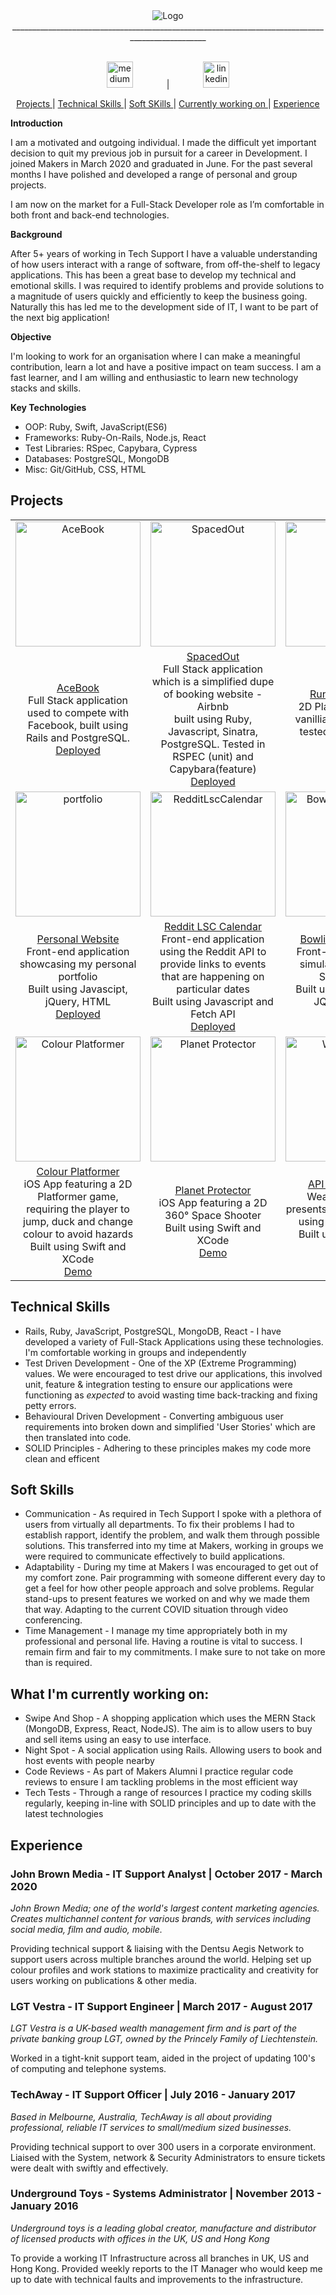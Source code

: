 <div align="center"><img src="https://i.ibb.co/zRcRg9T/gw-logo.png" alt="Logo" border="0"/></div>
<div align="center">_________________________________________________________________________________________________</div>
<br>
<p align="center">
<a href="https://medium.com/@garethwoodman" target="_blank">
<img src="https://i.ibb.co/YBC9r8c/medium.png" alt="medium" hspace="50" height="42" width="42"></a>
|
<a href="https://www.linkedin.com/in/gareth-woodman-4b670985/" target="_blank">
<img src="https://i.ibb.co/Vt9MR4t/linkedincircle.png" alt="linkedin" hspace="50" height="42" width="42"></a></p>

<div align="center">
  
[Projects ](#projects) |
[Technical Skills ](#technical-skills) |
[Soft SKills ](#soft-skills) |
[Currently working on ](#what-im-currently-working-on) |
[Experience ](#experience)

</div>

**Introduction**

I am a motivated and outgoing individual. I made the difficult yet important decision to quit my previous job in pursuit for a career in Development. I joined Makers in March 2020 and graduated in June. For the past several months I have polished and developed a range of personal and group projects. 

I am now on the market for a Full-Stack Developer role as I’m comfortable in both front and back-end technologies.

**Background**

After 5+ years of working in Tech Support I have a valuable understanding of how users interact with a range of software, from off-the-shelf to legacy applications. This has been a great base to develop my technical and emotional skills. I was required to identify problems and provide solutions to a magnitude of users quickly and efficiently to keep the business going. Naturally this has led me to the development side of IT, I want to be part of the next big application!

**Objective**

I'm looking to work for an organisation where I can make a meaningful contribution, learn a lot and have a positive impact on team success. I am a fast learner, and I am willing and enthusiastic to learn new technology stacks and skills.

**Key Technologies**

- OOP: Ruby, Swift, JavaScript(ES6)
- Frameworks: Ruby-On-Rails, Node.js, React
- Test Libraries: RSpec, Capybara, Cypress
- Databases: PostgreSQL, MongoDB
- Misc: Git/GitHub, CSS, HTML

## Projects

<div align="center">




|                  |                       |                        |
| :---------------: | :-------------------: | :--------------------: | 
| <a href="https://github.com/GarethWoodman/acebook-HoneyBunnies" target="blank"><img width="200" src="https://i.ibb.co/nDGf6gf/Screenshot-2020-09-25-at-14-07-14.png" alt="AceBook" border="0"/></a> | <a href="https://github.com/GarethWoodman/Makersbnb" target="blank"><img width="200" src="https://i.ibb.co/Zhm4rQW/spacedout.png" alt="SpacedOut" border="0" /></a> | <a href="https://github.com/GarethWoodman/Covid_Game" target="blank"><img width="200" src="https://i.ibb.co/N9z6yH2/Screenshot-2020-09-25-at-14-17-12.png" alt="spacedout" border="0" /></a> |
|   [AceBook](https://github.com/GarethWoodman/acebook-HoneyBunnies)<br>Full Stack application used to compete with Facebook, built using Rails and PostgreSQL.<br>[Deployed](https://acebook-honeybunnies.herokuapp.com/) |  [SpacedOut](https://github.com/GarethWoodman/Makersbnb)<br>Full Stack application which is a simplified dupe of booking website - Airbnb<br>built using Ruby, Javascript, Sinatra, PostgreSQL. Tested in RSPEC (unit) and Capybara(feature)<br>[Deployed](https://spacedout-makers-bnb.herokuapp.com/) | [Run-Brois-Run!](https://github.com/GarethWoodman/Covid_Game) <br>2D Platformer built in vanillia JavaScript and tested with Jasmine. <br> [Deployed](https://run-boris-run.netlify.app/)|
|<a href="https://github.com/GarethWoodman/GarethWoodman.github.io" target="blank"><img width="200" src="https://i.ibb.co/rHckn5W/Screenshot-2020-09-25-at-14-32-37.png" alt="portfolio" border="0" /></a> | <a href="https://github.com/GarethWoodman/reddit_lsc_calendar" target="blank"><img width="200" src="https://i.ibb.co/njyJsHM/Screenshot-2020-09-25-at-14-38-22.png" alt="RedditLscCalendar" border="0" /></a> |<a href="https://github.com/GarethWoodman/bowling-challenge" target="blank"><img width="200" src="https://i.ibb.co/MR5P0xk/Screenshot-2020-09-25-at-14-41-16.png" alt="BowlingScoreBoard" border="0" /></a> | 
|    [Personal Website](https://github.com/GarethWoodman/GarethWoodman.github.io)<br>Front-end application showcasing my personal portfolio<br>Built using Javascipt, jQuery, HTML<br>[Deployed](https://garethwoodman.github.io/) |  [Reddit LSC Calendar](https://github.com/GarethWoodman/reddit_lsc_calendar) <br>Front-end application using the Reddit API to provide links to events that are happening on particular dates<br>Built using Javascript and Fetch API<br>[Deployed](https://reddit-lsc-calendar.herokuapp.com/)  |   [Bowling ScoreBoard](https://github.com/GarethWoodman/bowling-challenge) <br>Front-end application simulating a Bowling Score board<br>Built using JavaScript, JQuery, HTML <br>[Deployed](https://garethwoodman.github.io/bowling-challenge/)  |
| <a href="https://github.com/GarethWoodman/Colour_Platformer" target="blank"><img width="200" src="https://i.ibb.co/56n9h26/image1.png" alt="Colour Platformer" border="0"/></a> | <a href="https://github.com/GarethWoodman/planetProtector" target="blank"><img width="200" src="https://i.ibb.co/0JhfMsn/image0.png" alt="Planet Protector" border="0"/></a> | <a href="https://github.com/GarethWoodman/weather_app" target="blank"><img width="200" src="https://miro.medium.com/max/700/1*x-o7lNrkBSvz5qQ6oYWY_A.png" alt="Weather App" border="0"/></a>
| [Colour Platformer](https://github.com/GarethWoodman/Colour_Platformer)<br>iOS App featuring a 2D Platformer game, requiring the player to jump, duck and change colour to avoid hazards<br>Built using Swift and XCode<br>[Demo](https://streamable.com/j6d8cr) | [Planet Protector](https://github.com/GarethWoodman/planetProtector)<br>iOS App featuring a 2D 360° Space Shooter<br>Built using Swift and XCode<br>[Demo](https://streamable.com/xbcisv) | [API Weather App](https://github.com/GarethWoodman/weather_app) <br>Weather App that presents live weather data using a 3rd party API<br> Built using React and Fetch API <br>[Deployed](https://garethwoodman-weather-app.netlify.app/)

</div>

## Technical Skills
- Rails, Ruby, JavaScript, PostgreSQL, MongoDB, React - I have developed a variety of Full-Stack Applications using these technologies. I'm comfortable working in groups and independently
- Test Driven Development - One of the XP (Extreme Programming) values. We were encouraged to test drive our applications, this involved unit, feature & integration testing to ensure our applications were functioning as *expected* to avoid wasting time back-tracking and fixing petty errors.
- Behavioural Driven Development - Converting ambiguous user requirements into broken down and simplified 'User Stories' which are then translated into code.
- SOLID Principles - Adhering to these principles makes my code more clean and efficent

## Soft Skills
- Communication - As required in Tech Support I spoke with a plethora of users from virtually all departments. To fix their problems I had to establish rapport, identify the problem, and walk them through possible solutions. This transferred into my time at Makers, working in groups we were required to communicate effectively to build applications. 
- Adaptability - During my time at Makers I was encouraged to get out of my comfort zone. Pair programming with someone different every day to get a feel for how other people approach and solve problems. Regular stand-ups to present features we worked on and why we made them that way. Adapting to the current COVID situation through video conferencing.
- Time Management - I manage my time appropriately both in my professional and personal life. Having a routine is vital to success. I remain firm and fair to my commitments. I make sure to not take on more than is required. 

## What I'm currently working on:
- Swipe And Shop - A shopping application which uses the MERN Stack (MongoDB, Express, React, NodeJS). The aim is to allow users to buy and sell items using an easy to use interface. 
- Night Spot - A social application using Rails. Allowing users to book and host events with people nearby
- Code Reviews - As part of Makers Alumni I practice regular code reviews to ensure I am tackling problems in the most efficient way
- Tech Tests - Through a range of resources I practice my coding skills regularly, keeping in-line with SOLID principles and up to date with the latest technologies

## Experience
### John Brown Media - IT Support Analyst | October 2017 - March 2020
<em>John Brown Media; one of the world's largest content marketing agencies. Creates multichannel content for various brands, with services including social media, film and audio, mobile.</em>

Providing technical support & liaising with the Dentsu Aegis Network to support users across multiple branches around the world. Helping set up colour profiles and work stations to maximize practicality and creativity for users working on publications & other media.

### LGT Vestra - IT Support Engineer | March 2017 - August 2017
<em>LGT Vestra is a UK-based wealth management firm and is part of the private banking group LGT, owned by the Princely Family of Liechtenstein.</em>

Worked in a tight-knit support team, aided in the project of updating 100's of computing and telephone systems. 

### TechAway - IT Support Officer | July 2016 - January 2017
<em>Based in Melbourne, Australia, TechAway is all about providing professional, reliable IT services to small/medium sized 
businesses.</em>

Providing technical support to over 300 users in a corporate environment. Liaised with the System, network & Security Administrators to ensure tickets were dealt with swiftly and effectively.

### Underground Toys - Systems Administrator | November 2013 - January 2016
<em>Underground toys is a leading global creator, manufacture and distributor of licensed products with offices in the UK, US and Hong Kong</em>

To provide a working IT Infrastructure across all branches in UK, US and Hong Kong. Provided weekly reports to the IT Manager who would keep me up to date with technical faults and improvements to the infrastructure.


  
  

